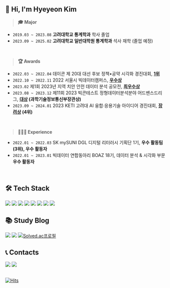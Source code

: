 ## 👋 Hi, I'm Hyeyeon Kim
> **🎓 Major** 
- `2019.03 ~ 2023.08`  **고려대학교 통계학과** 학사 졸업 
- `2023.09 ~ 2025.02`  **고려대학교 일반대학원 통계학과** 석사 재학 (졸업 예정)
</br>

> **🏆 Awards** 
- `2022.03 ~ 2022.04`  데이콘 제 20대 대선 후보 정책•공약 시각화 경진대회, **[1위](https://dacon.io/competitions/official/235891/codeshare/4809)** 
- `2022.10 ~ 2022.11`  2022 서울시 빅데이터캠퍼스, **[우수상](https://bigdata.seoul.go.kr/noti/selectNoti.do?r_id=P260&bbs_seq=612&ac_type=A1&sch_type=&sch_text=차+없는&currentPage=1)** 
- `2023.02`  제1회 2023년 지역 치안 안전 데이터 분석 공모전, **[최우수상](https://github.com/yeoniiii/local_security_competition)**
- `2023.08 ~ 2023.12`  제11회 2023 빅콘테스트 정형데이터분석분야 어드밴스드리그, **[대상](https://github.com/yeoniiii/BigContest_2023) (과학기술정보통신부장관상)** 
- `2023.09 ~ 2024.01`  2023 KETI 고려대 AI 융합∙응용기술 아이디어 경진대회, **[장려상](https://github.com/yeoniiii/Landslides-Detection) (4위)** 
</br>

> **👩🏻‍💻 Experience** 
- `2022.01 ~ 2022.03`  SK mySUNI DGL 디지털 리터러시 기획단 1기, **우수 활동팀(3위), 우수 활동자** 
- `2022.01 ~ 2023.01`  빅데이터 연합동아리 BOAZ 18기, 데이터 분석 & 시각화 부문 **우수 활동자** 
</br>



## 🛠️ Tech Stack 
<img src="https://img.shields.io/badge/Python-3776AB?style=flat&logo=Python&logoColor=white"/> <img src="https://img.shields.io/badge/R-276DC3?style=flat&logo=R&logoColor=white"/> <img src="https://img.shields.io/badge/Tableau-E97627?style=flat&logo=Tableau&logoColor=white"/> <img src="https://img.shields.io/badge/MySQL-4479A1?style=flat&logo=MySQL&logoColor=black"/> <img src="https://img.shields.io/badge/SAS-4285F4?style=flat&logo=googlechrome&logoColor=white"/> <img src="https://img.shields.io/badge/QGIS-589632?style=flat&logo=Qgis&logoColor=black"/> <img src="https://img.shields.io/badge/Streamlit-FF4B4B?style=flat&logo=Streamlit&logoColor=white"/> <img src="https://img.shields.io/badge/LaTeX-008080?style=flat&logo=Latex&logoColor=white"/>

## 📚 Study Blog
<a href="https://wistful-soap-d03.notion.site/STUDY-bec4465d2ab1457e8ece6b14b8243452?pvs=4" target="_blank"><img src="https://img.shields.io/badge/Notion-000000?style=flat&logo=Notion&logoColor=white"/></a>
<a href="https://yeorii.tistory.com" target="_blank"><img src="https://img.shields.io/badge/Tistory-F25546.svg?logo=Tistory&logoColor=white"></a>
[![Solved.ac프로필](http://mazassumnida.wtf/api/mini/generate_badge?boj=yeorii)](https://solved.ac/yeorii)

## 📞 Contacts

<a href="mailto:yeorii@korea.ac.kr"> <img src="https://img.shields.io/badge/Gmail-d14836?style=flat-square&logo=Gmail&logoColor=white&link=mailto:boaz.bigdata@gmail.com"/></a> <a href="https://public.tableau.com/app/profile/.75603875/vizzes"><img src="https://img.shields.io/badge/Tableau Public-E97627?style=flat-square&logo=Tableau&logoColor=white"/></a>
</br>
</br>


[![Hits](https://hits.seeyoufarm.com/api/count/incr/badge.svg?url=https%3A%2F%2Fgithub.com%2Fyeoniiii&count_bg=%23FFBDD3&title_bg=%23AAA7A7&icon=github.svg&icon_color=%23E7E7E7&title=HITS&edge_flat=false)](https://hits.seeyoufarm.com)
